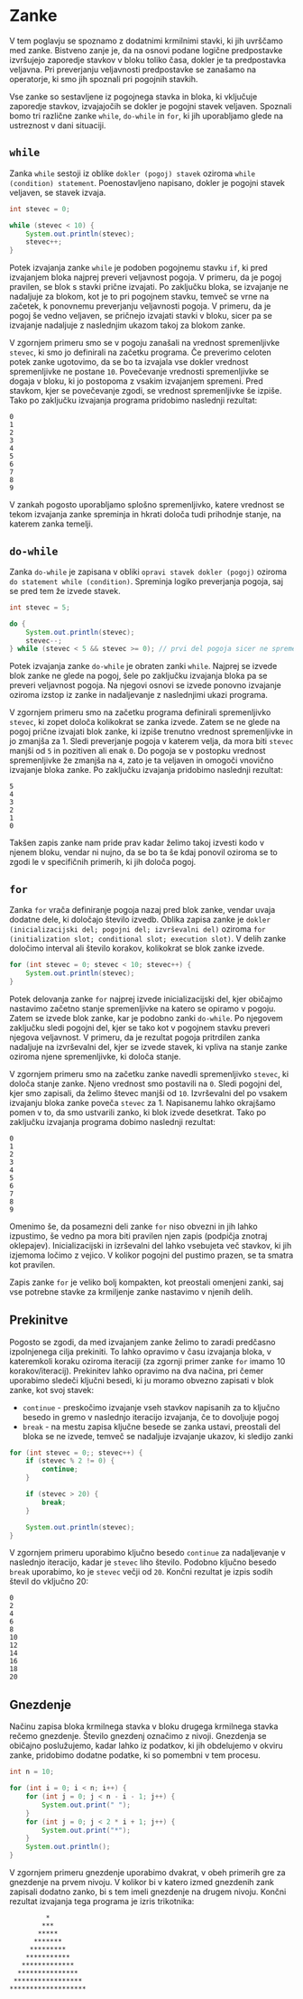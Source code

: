 # Zanke

V tem poglavju se spoznamo z dodatnimi krmilnimi stavki, ki jih uvrščamo med zanke. Bistveno zanje je, da na osnovi podane logične predpostavke izvršujejo zaporedje stavkov v bloku toliko časa, dokler je ta predpostavka veljavna. Pri preverjanju veljavnosti predpostavke se zanašamo na operatorje, ki smo jih spoznali pri pogojnih stavkih.

Vse zanke so sestavljene iz pogojnega stavka in bloka, ki vključuje zaporedje stavkov, izvajajočih se dokler je pogojni stavek veljaven. Spoznali bomo tri različne zanke `while`, `do-while` in `for`, ki jih uporabljamo glede na ustreznost v dani situaciji.

## `while`

Zanka `while` sestoji iz oblike `dokler (pogoj) stavek` oziroma `while (condition) statement`. Poenostavljeno napisano, dokler je pogojni stavek veljaven, se stavek izvaja.

```java
int stevec = 0;

while (stevec < 10) {
    System.out.println(stevec);
    stevec++;
}
```

Potek izvajanja zanke `while` je podoben pogojnemu stavku `if`, ki pred izvajanjem bloka najprej preveri veljavnost pogoja. V primeru, da je pogoj pravilen, se blok s stavki prične izvajati. Po zaključku bloka, se izvajanje ne nadaljuje za blokom, kot je to pri pogojnem stavku, temveč se vrne na začetek, k ponovnemu preverjanju veljavnosti pogoja. V primeru, da je pogoj še vedno veljaven, se pričnejo izvajati stavki v bloku, sicer pa se izvajanje nadaljuje z naslednjim ukazom takoj za blokom zanke.

V zgornjem primeru smo se v pogoju zanašali na vrednost spremenljivke `stevec`, ki smo jo definirali na začetku programa. Če preverimo celoten potek zanke ugotovimo, da se bo ta izvajala vse dokler vrednost spremenljivke ne postane `10`. Povečevanje vrednosti spremenljivke se dogaja v bloku, ki jo postopoma z vsakim izvajanjem spremeni. Pred stavkom, kjer se povečevanje zgodi, se vrednost spremenljivke še izpiše. Tako po zaključku izvajanja programa pridobimo naslednji rezultat:

```text
0
1
2
3
4
5
6
7
8
9
```

V zankah pogosto uporabljamo splošno spremenljivko, katere vrednost se tekom izvajanja zanke spreminja in hkrati določa tudi prihodnje stanje, na katerem zanka temelji.

## `do-while`

Zanka `do-while` je zapisana v obliki `opravi stavek dokler (pogoj)` oziroma `do statement while (condition)`. Spreminja logiko preverjanja pogoja, saj se pred tem že izvede stavek.

```java
int stevec = 5;

do {
    System.out.println(stevec);
    stevec--;
} while (stevec < 5 && stevec >= 0); // prvi del pogoja sicer ne spremeni te zanke, lahko pa primerjamo način delovanja z while zanko
```

Potek izvajanja zanke `do-while` je obraten zanki `while`. Najprej se izvede blok zanke ne glede na pogoj, šele po zaključku izvajanja bloka pa se preveri veljavnost pogoja. Na njegovi osnovi se izvede ponovno izvajanje oziroma izstop iz zanke in nadaljevanje z naslednjimi ukazi programa.

V zgornjem primeru smo na začetku programa definirali spremenljivko `stevec`, ki zopet določa kolikokrat se zanka izvede. Zatem se ne glede na pogoj prične izvajati blok zanke, ki izpiše trenutno vrednost spremenljivke in jo zmanjša za 1. Sledi preverjanje pogoja v katerem velja, da mora biti `stevec` manjši od `5` in pozitiven ali enak `0`. Do pogoja se v postopku vrednost spremenljivke že zmanjša na `4`, zato je ta veljaven in omogoči vnovično izvajanje bloka zanke. Po zaključku izvajanja pridobimo naslednji rezultat:

```text
5
4
3
2
1
0
```

Takšen zapis zanke nam pride prav kadar želimo takoj izvesti kodo v njenem bloku, vendar ni nujno, da se bo ta še kdaj ponovil oziroma se to zgodi le v specifičnih primerih, ki jih določa pogoj.

## `for`

Zanka `for` vrača definiranje pogoja nazaj pred blok zanke, vendar uvaja dodatne dele, ki določajo število izvedb. Oblika zapisa zanke je `dokler (inicializacijski del; pogojni del; izvrševalni del)` oziroma `for (initialization slot; conditional slot; execution slot)`. V delih zanke določimo interval ali število korakov, kolikokrat se blok zanke izvede.

```java
for (int stevec = 0; stevec < 10; stevec++) {
    System.out.println(stevec);
}
```

Potek delovanja zanke `for` najprej izvede inicializacijski del, kjer običajmo nastavimo začetno stanje spremenljivke na katero se opiramo v pogoju. Zatem se izvede blok zanke, kar je podobno zanki `do-while`. Po njegovem zaključku sledi pogojni del, kjer se tako kot v pogojnem stavku preveri njegova veljavnost. V primeru, da je rezultat pogoja pritrdilen zanka nadaljuje na izvrševalni del, kjer se izvede stavek, ki vpliva na stanje zanke oziroma njene spremenljivke, ki določa stanje.

V zgornjem primeru smo na začetku zanke navedli spremenljivko `stevec`, ki določa stanje zanke. Njeno vrednost smo postavili na `0`. Sledi pogojni del, kjer smo zapisali, da želimo števec manjši od `10`. Izvrševalni del po vsakem izvajanju bloka zanke poveča `stevec` za 1. Napisanemu lahko okrajšamo pomen v to, da smo ustvarili zanko, ki blok izvede desetkrat. Tako po zaključku izvajanja programa dobimo naslednji rezultat:

```text
0
1
2
3
4
5
6
7
8
9
```

Omenimo še, da posamezni deli zanke `for` niso obvezni in jih lahko izpustimo, še vedno pa mora biti pravilen njen zapis (podpičja znotraj oklepajev). Inicializacijski in izrševalni del lahko vsebujeta več stavkov, ki jih izjemoma ločimo z vejico. V kolikor pogojni del pustimo prazen, se ta smatra kot pravilen.

Zapis zanke `for` je veliko bolj kompakten, kot preostali omenjeni zanki, saj vse potrebne stavke za krmiljenje zanke nastavimo v njenih delih.

## Prekinitve

Pogosto se zgodi, da med izvajanjem zanke želimo to zaradi predčasno izpolnjenega cilja prekiniti. To lahko opravimo v času izvajanja bloka, v kateremkoli koraku oziroma iteraciji (za zgornji primer zanke `for` imamo 10 korakov/iteracij). Prekinitev lahko opravimo na dva načina, pri čemer uporabimo sledeči ključni besedi, ki ju moramo obvezno zapisati v blok zanke, kot svoj stavek:

- `continue` - preskočimo izvajanje vseh stavkov napisanih za to ključno besedo in gremo v naslednjo iteracijo izvajanja, če to dovoljuje pogoj
- `break` - na mestu zapisa ključne besede se zanka ustavi, preostali del bloka se ne izvede, temveč se nadaljuje izvajanje ukazov, ki sledijo zanki

```java
for (int stevec = 0;; stevec++) {
    if (stevec % 2 != 0) {
        continue;
    }

    if (stevec > 20) {
        break;
    }

    System.out.println(stevec);
}
```

V zgornjem primeru uporabimo ključno besedo `continue` za nadaljevanje v naslednjo iteracijo, kadar je `stevec` liho število. Podobno ključno besedo `break` uporabimo, ko je `stevec` večji od `20`. Končni rezultat je izpis sodih števil do vključno 20:

```text
0
2
4
6
8
10
12
14
16
18
20
```

## Gnezdenje

Načinu zapisa bloka krmilnega stavka v bloku drugega krmilnega stavka rečemo gnezdenje. Število gnezdenj označimo z nivoji. Gnezdenja se običajno poslužujemo, kadar lahko iz podatkov, ki jih obdelujemo v okviru zanke, pridobimo dodatne podatke, ki so pomembni v tem procesu.

```java
int n = 10;

for (int i = 0; i < n; i++) {
    for (int j = 0; j < n - i - 1; j++) {
        System.out.print(" ");
    }
    for (int j = 0; j < 2 * i + 1; j++) {
        System.out.print("*");
    }
    System.out.println();
}
```

V zgornjem primeru gnezdenje uporabimo dvakrat, v obeh primerih gre za gnezdenje na prvem nivoju. V kolikor bi v katero izmed gnezdenih zank zapisali dodatno zanko, bi s tem imeli gnezdenje na drugem nivoju. Končni rezultat izvajanja tega programa je izris trikotnika:

```text
         *
        ***
       *****
      *******
     *********
    ***********
   *************
  ***************
 *****************
*******************
```
